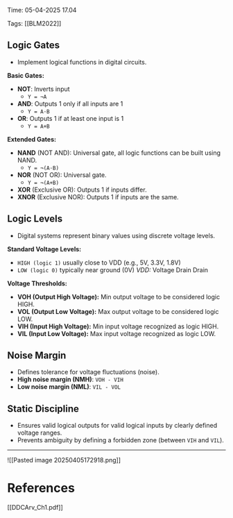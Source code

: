 
Time: 05-04-2025 17.04

Tags: [[BLM2022]]

## Logic Gates
- Implement logical functions in digital circuits.

**Basic Gates:**
- **NOT**: Inverts input  
  - `Y = ¬A`
- **AND**: Outputs 1 only if all inputs are 1  
  - `Y = A·B`
- **OR**: Outputs 1 if at least one input is 1  
  - `Y = A+B`

**Extended Gates:**
- **NAND** (NOT AND): Universal gate, all logic functions can be built using NAND.
  - `Y = ¬(A·B)`
- **NOR** (NOT OR): Universal gate.
  - `Y = ¬(A+B)`
- **XOR** (Exclusive OR): Outputs 1 if inputs differ.
- **XNOR** (Exclusive NOR): Outputs 1 if inputs are the same.

## Logic Levels
- Digital systems represent binary values using discrete voltage levels.

**Standard Voltage Levels:**
- `HIGH (logic 1)` usually close to VDD (e.g., 5V, 3.3V, 1.8V)
- `LOW (logic 0)` typically near ground (0V)
*VDD:* Voltage Drain Drain

**Voltage Thresholds:**
- **VOH (Output High Voltage):** Min output voltage to be considered logic HIGH.
- **VOL (Output Low Voltage):** Max output voltage to be considered logic LOW.
- **VIH (Input High Voltage):** Min input voltage recognized as logic HIGH.
- **VIL (Input Low Voltage):** Max input voltage recognized as logic LOW.

## Noise Margin
- Defines tolerance for voltage fluctuations (noise).
- **High noise margin (NMH)**: `VOH - VIH`
- **Low noise margin (NML)**: `VIL - VOL`

## Static Discipline
- Ensures valid logical outputs for valid logical inputs by clearly defined voltage ranges.
- Prevents ambiguity by defining a forbidden zone (between `VIH` and `VIL`).
---
![[Pasted image 20250405172918.png]]
# References
[[DDCArv_Ch1.pdf]]

